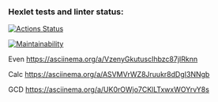 ### Hexlet tests and linter status:
[![Actions Status](https://github.com/Stenli777/php-project-lvl1/workflows/hexlet-check/badge.svg)](https://github.com/Stenli777/php-project-lvl1/actions)

[![Maintainability](https://api.codeclimate.com/v1/badges/b8cc07e1a7df1f0e1cae/maintainability)](https://codeclimate.com/github/Stenli777/php-project-lvl1/maintainability)


Even https://asciinema.org/a/VzenyGkutuscIhbzc87jIRknn
 
Calc https://asciinema.org/a/ASVMVrWZ8Jruukr8dDgI3NNgb

GCD https://asciinema.org/a/UK0rOWjo7CKlLTxwxWOYrvY8s
